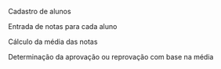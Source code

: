 Cadastro de alunos

Entrada de notas para cada aluno

Cálculo da média das notas

Determinação da aprovação ou reprovação com base na média
